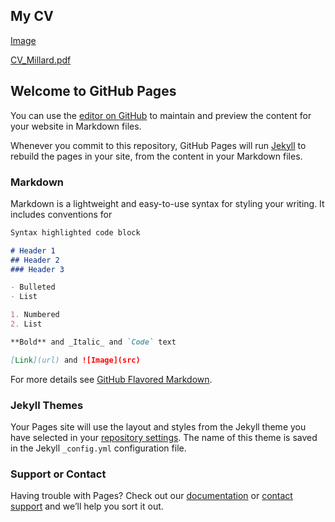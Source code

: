 ## My CV
[Image](https://github.com/bobmillard/bobmillard.github.io/blob/2c8992f8d0ab2131c214af48ad7d2d4a0ad4f5d3/CV_Millard.pdf)

[CV_Millard.pdf](https://github.com/bobmillard/bobmillard.github.io/blob/2c8992f8d0ab2131c214af48ad7d2d4a0ad4f5d3/CV_Millard.pdf)

## Welcome to GitHub Pages

You can use the [editor on GitHub](https://github.com/bobmillard/bobmillard.github.io/edit/main/README.md) to maintain and preview the content for your website in Markdown files.

Whenever you commit to this repository, GitHub Pages will run [Jekyll](https://jekyllrb.com/) to rebuild the pages in your site, from the content in your Markdown files.

### Markdown

Markdown is a lightweight and easy-to-use syntax for styling your writing. It includes conventions for

```markdown
Syntax highlighted code block

# Header 1
## Header 2
### Header 3

- Bulleted
- List

1. Numbered
2. List

**Bold** and _Italic_ and `Code` text

[Link](url) and ![Image](src)
```

For more details see [GitHub Flavored Markdown](https://guides.github.com/features/mastering-markdown/).

### Jekyll Themes

Your Pages site will use the layout and styles from the Jekyll theme you have selected in your [repository settings](https://github.com/bobmillard/bobmillard.github.io/settings/pages). The name of this theme is saved in the Jekyll `_config.yml` configuration file.

### Support or Contact

Having trouble with Pages? Check out our [documentation](https://docs.github.com/categories/github-pages-basics/) or [contact support](https://support.github.com/contact) and we’ll help you sort it out.
